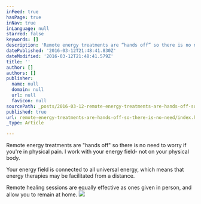 ```yaml
---
inFeed: true
hasPage: true
inNav: true
inLanguage: null
starred: false
keywords: []
description: 'Remote energy treatments are “hands off” so there is no need to worry if your in physical pain. I work with your energy field- not on your physical body. Your energy field is connected to all universal energy, which means that energy therapies may be facilitated from a distance. Remote healing sessions are equally effective as ones given in person, and allow you to remain at home.'
datePublished: '2016-03-12T21:48:41.830Z'
dateModified: '2016-03-12T21:48:41.579Z'
title: ''
author: []
authors: []
publisher:
  name: null
  domain: null
  url: null
  favicon: null
sourcePath: _posts/2016-03-12-remote-energy-treatments-are-hands-off-so-there-is-no-need.md
published: true
url: remote-energy-treatments-are-hands-off-so-there-is-no-need/index.html
_type: Article

---
```

Remote energy treatments are "hands off" so there is no need to worry if you're in physical pain. I work with your energy field- not on your physical body. 

Your energy field is connected to all universal energy, which means that energy therapies may be facilitated from a distance. 

Remote healing sessions are equally effective as ones given in person, and allow you to remain at home.
![](https://the-grid-user-content.s3-us-west-2.amazonaws.com/eac9c97a-8b8c-4f14-bc90-a3e622ea9659.jpg)